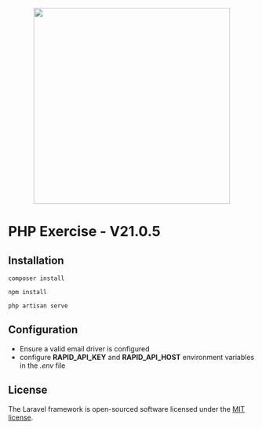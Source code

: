 <p align="center"><a href="https://laravel.com" target="_blank"><img src="https://raw.githubusercontent.com/laravel/art/master/logo-lockup/5%20SVG/2%20CMYK/1%20Full%20Color/laravel-logolockup-cmyk-red.svg" width="400"></a></p>


# PHP Exercise - V21.0.5



## Installation

```
composer install

npm install

php artisan serve

```

## Configuration

- Ensure a valid email driver is configured
- configure <b>RAPID_API_KEY</b> and <b>RAPID_API_HOST</b> environment variables in the <i>.env</i> file


## License

The Laravel framework is open-sourced software licensed under the [MIT license](https://opensource.org/licenses/MIT).
